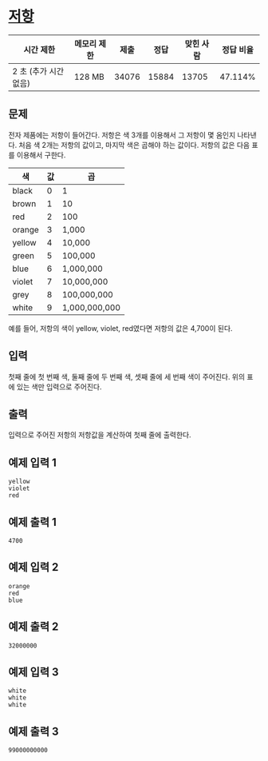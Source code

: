 # [저항](https://www.acmicpc.net/problem/1076)

| 시간 제한 | 메모리 제한 | 제출 | 정답 | 맞힌 사람 | 정답 비율 |
| --- | --- | --- | --- | --- | --- |
| 2 초 (추가 시간 없음) | 128 MB | 34076 | 15884 | 13705 | 47.114% |

## 문제

전자 제품에는 저항이 들어간다. 저항은 색 3개를 이용해서 그 저항이 몇 옴인지 나타낸다. 처음 색 2개는 저항의 값이고, 마지막 색은 곱해야 하는 값이다. 저항의 값은 다음 표를 이용해서 구한다.

| 색 | 값 | 곱 |
| --- | --- | --- |
| black | 0 | 1 |
| brown | 1 | 10 |
| red | 2 | 100 |
| orange | 3 | 1,000 |
| yellow | 4 | 10,000 |
| green | 5 | 100,000 |
| blue | 6 | 1,000,000 |
| violet | 7 | 10,000,000 |
| grey | 8 | 100,000,000 |
| white | 9 | 1,000,000,000 |

예를 들어, 저항의 색이 yellow, violet, red였다면 저항의 값은 4,700이 된다.

## 입력

첫째 줄에 첫 번째 색, 둘째 줄에 두 번째 색, 셋째 줄에 세 번째 색이 주어진다. 위의 표에 있는 색만 입력으로 주어진다.

## 출력

입력으로 주어진 저항의 저항값을 계산하여 첫째 줄에 출력한다.

## 예제 입력 1

```
yellow
violet
red

```

## 예제 출력 1

```
4700

```

## 예제 입력 2

```
orange
red
blue

```

## 예제 출력 2

```
32000000

```

## 예제 입력 3

```
white
white
white

```

## 예제 출력 3

```
99000000000
```

